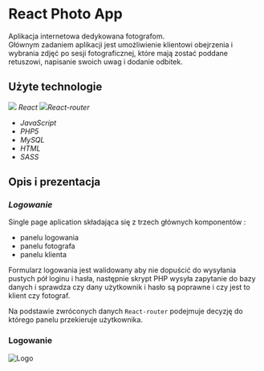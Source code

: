 # React Photo App

Aplikacja internetowa dedykowana fotografom. <br>
Głównym zadaniem aplikacji jest umożliwienie klientowi obejrzenia i wybrania zdjęć po sesji fotograficznej, które mają zostać poddane retuszowi, napisanie swoich uwag i dodanie odbitek.

## Użyte technologie

<img src="htttp://maciejf.pl/img/reactApp/reaact128.png"> _React_ 
<img src="htttp://maciejf.pl/img/reactApp/reaact-router128.png">_React-router_
- _JavaScript_
- _PHP5_
- _MySQL_
- _HTML_
- _SASS_

## Opis i prezentacja

### **_Logowanie_**

Single page aplication składająca się z trzech głównych komponentów :

- panelu logowania
- panelu fotografa
- panelu klienta

Formularz logowania jest walidowany aby nie dopuścić do wysyłania pustych pół loginu i hasła, następnie skrypt PHP wysyła zapytanie do bazy danych i sprawdza czy dany użytkownik i hasło są poprawne i czy jest to klient czy fotograf.

Na podstawie zwróconych danych `React-router` podejmuje decyzję do którego panelu przekieruje użytkownika.

### Logowanie

<img alt="Logo" src="http://maciejf.pl/reactApp/login_1.gif" style="max-width:100%;">
